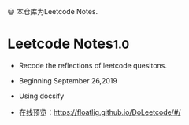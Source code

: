 <!-- 仓库主页 -->

😃 本仓库为Leetcode Notes.

# Leetcode Notes<small>1.0</small>

- Recode the reflections of leetcode quesitons.

- Beginning September 26,2019

- Using docsify

- 在线预览：https://floatlig.github.io/DoLeetcode/#/